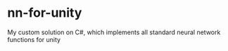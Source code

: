 # nn-for-unity
My custom solution on C#, which implements all standard neural network functions for unity
